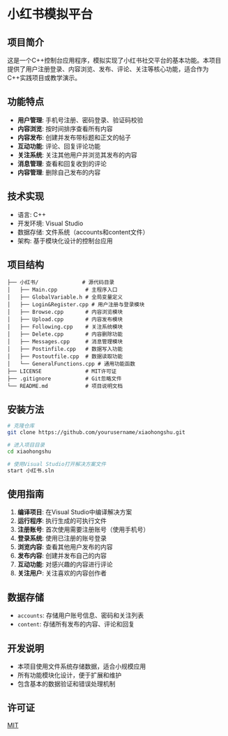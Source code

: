 # 小红书模拟平台

## 项目简介
这是一个C++控制台应用程序，模拟实现了小红书社交平台的基本功能。本项目提供了用户注册登录、内容浏览、发布、评论、关注等核心功能，适合作为C++实践项目或教学演示。

## 功能特点
- **用户管理**: 手机号注册、密码登录、验证码校验
- **内容浏览**: 按时间排序查看所有内容
- **内容发布**: 创建并发布带标题和正文的帖子
- **互动功能**: 评论、回复评论功能
- **关注系统**: 关注其他用户并浏览其发布的内容
- **消息管理**: 查看和回复收到的评论
- **内容管理**: 删除自己发布的内容

## 技术实现
- 语言: C++
- 开发环境: Visual Studio
- 数据存储: 文件系统（accounts和content文件）
- 架构: 基于模块化设计的控制台应用

## 项目结构
```
├── 小红书/              # 源代码目录
│   ├── Main.cpp         # 主程序入口
│   ├── GlobalVariable.h # 全局变量定义
│   ├── Login&Register.cpp # 用户注册与登录模块
│   ├── Browse.cpp       # 内容浏览模块
│   ├── Upload.cpp       # 内容发布模块
│   ├── Following.cpp    # 关注系统模块
│   ├── Delete.cpp       # 内容删除功能
│   ├── Messages.cpp     # 消息管理模块
│   ├── Postinfile.cpp   # 数据写入功能
│   ├── Postoutfile.cpp  # 数据读取功能
│   └── GeneralFunctions.cpp # 通用功能函数
├── LICENSE              # MIT许可证
├── .gitignore           # Git忽略文件
└── README.md            # 项目说明文档
```

## 安装方法
```bash
# 克隆仓库
git clone https://github.com/yourusername/xiaohongshu.git

# 进入项目目录
cd xiaohongshu

# 使用Visual Studio打开解决方案文件
start 小红书.sln
```

## 使用指南
1. **编译项目**: 在Visual Studio中编译解决方案
2. **运行程序**: 执行生成的可执行文件
3. **注册账号**: 首次使用需要注册账号（使用手机号）
4. **登录系统**: 使用已注册的账号登录
5. **浏览内容**: 查看其他用户发布的内容
6. **发布内容**: 创建并发布自己的内容
7. **互动功能**: 对感兴趣的内容进行评论
8. **关注用户**: 关注喜欢的内容创作者

## 数据存储
- `accounts`: 存储用户账号信息、密码和关注列表
- `content`: 存储所有发布的内容、评论和回复

## 开发说明
- 本项目使用文件系统存储数据，适合小规模应用
- 所有功能模块化设计，便于扩展和维护
- 包含基本的数据验证和错误处理机制

## 许可证
[MIT](LICENSE)
